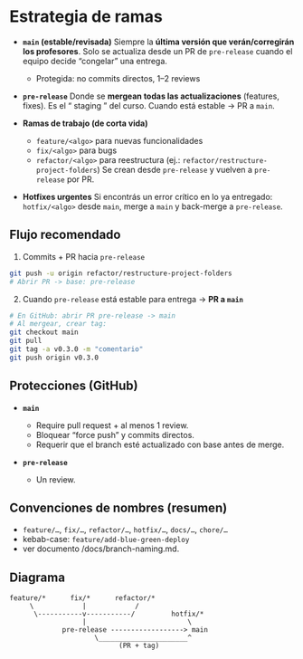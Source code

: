 # Estrategia de ramas

* **`main` (estable/revisada)**
  Siempre la **última versión que verán/corregirán los profesores**. Solo se actualiza desde un PR de `pre-release` cuando el equipo decide “congelar” una entrega.

  * Protegida: no commits directos, 1–2 reviews

* **`pre-release`**
  Donde se **mergean todas las actualizaciones** (features, fixes). Es el “ staging ” del curso. Cuando está estable → PR a `main`.

* **Ramas de trabajo (de corta vida)**

  * `feature/<algo>` para nuevas funcionalidades
  * `fix/<algo>` para bugs
  * `refactor/<algo>` para reestructura (ej.: `refactor/restructure-project-folders`)
    Se crean desde `pre-release` y vuelven a `pre-release` por PR.

* **Hotfixes urgentes**
  Si encontrás un error crítico en lo ya entregado: `hotfix/<algo>` desde `main`, merge a `main` y back-merge a `pre-release`.

## Flujo recomendado

1. Commits + PR hacia `pre-release`

```bash
git push -u origin refactor/restructure-project-folders
# Abrir PR -> base: pre-release
```

2. Cuando `pre-release` está estable para entrega → **PR a `main`**

```bash
# En GitHub: abrir PR pre-release -> main
# Al mergear, crear tag:
git checkout main
git pull
git tag -a v0.3.0 -m "comentario"
git push origin v0.3.0
```

## Protecciones (GitHub)

* **`main`**

  * Require pull request + al menos 1 review.
  * Bloquear “force push” y commits directos.
  * Requerir que el branch esté actualizado con base antes de merge.

* **`pre-release`**

  * Un review.


## Convenciones de nombres (resumen)

* `feature/…`, `fix/…`, `refactor/…`, `hotfix/…`, `docs/…`, `chore/…`
* kebab-case: `feature/add-blue-green-deploy`
* ver documento /docs/branch-naming.md.

## Diagrama

```
feature/*      fix/*      refactor/*
     \            |            /
      \-----------v-----------/         hotfix/*
                  |                         \
             pre-release ------------------> main
                     \______________________^
                           (PR + tag)
```
